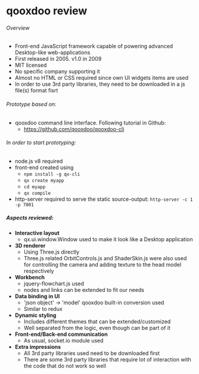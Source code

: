 # qooxdoo review

###### Overview
- Front-end JavaScript framework capable of powering advanced Desktop-like web-applications
- First released in 2005. v1.0 in 2009
- MIT licensed
- No specific company supporting it
- Almost no HTML or CSS required since own UI widgets items are used
- In order to use 3rd party libraries, they need to be downloaded in a js file(s) format fisrt

###### Prototype based on:
- qooxdoo command line interface. Following tutorial in Github:
   - https://github.com/qooxdoo/qooxdoo-cli

###### In order to start prototyping:
- node.js v8  required
- front-end created using
  - ```npm install -g qx-cli```
  - ```qx create myapp```
  - ```cd myapp```
  - ```qx compile```
- http-server required to serve the static source-output: ```http-server -c 1 -p 7001```

##### Aspects reviewed:
- **Interactive layout**
  - qx.ui.window.Window used to make it look like a Desktop application
- **3D renderer**
  - Using Three.js directly
  - Three.js related OrbitControls.js and ShaderSkin.js were also used for controlling the camera and adding texture to the head model respectively
- **Workbench**
  - jquery-flowchart.js used
  - nodes and links can be extended to fit our needs
- **Data binding in UI**
  - 'json object' -> 'model' qooxdoo built-in conversion used
  - Similar to redux
- **Dynamic styling**
  - Includes different themes that can be extended/customized
  - Well separated from the logic, even though can be part of it
- **Front-end/Back-end communication**
  - As usual, socket.io module used
- **Extra impressions**
  - All 3rd party libraries used need to be downloaded first
  - There are some 3rd party libraries that require lot of interaction with the code that do not work so well
